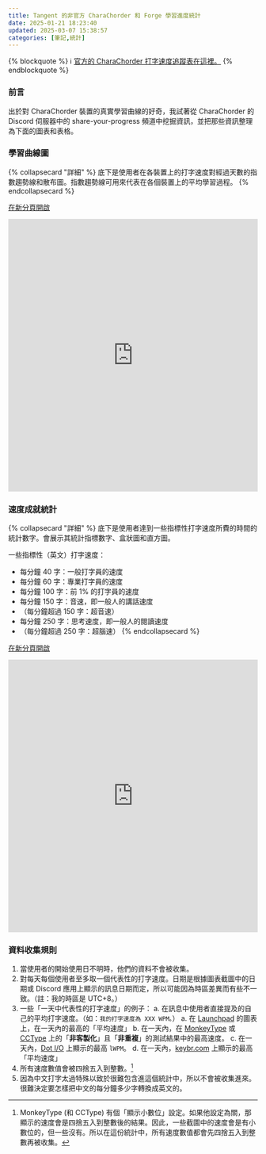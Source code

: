 ```yaml
---
title: Tangent 的非官方 CharaChorder 和 Forge 學習進度統計
date: 2025-01-21 18:23:40
updated: 2025-03-07 15:38:57
categories: [筆記,統計]
---
```

{% blockquote %}
   :information_source: [官方的 CharaChorder 打字速度追蹤表在這裡。](https://docs.google.com/spreadsheets/d/1LYi3Y6Ombi1V5bWt-75SnHn9ONvl1KOFugYUBTVNgjM/edit?gid=0#gid=0)
{% endblockquote %}

### 前言

出於對 CharaChorder 裝置的真實學習曲線的好奇，我試著從 CharaChorder 的 Discord 伺服器中的 share-your-progress 頻道中挖掘資訊，並把那些資訊整理為下面的圖表和表格。

### 學習曲線圖

{% collapsecard "詳細" %}  底下是使用者在各裝置上的打字速度對經過天數的指數趨勢線和散布圖。指數趨勢線可用來代表在各個裝置上的平均學習過程。
{% endcollapsecard %}

[在新分頁開啟](https://docs.google.com/spreadsheets/d/e/2PACX-1vQ-GIGZcyrT2rhcVUUot14X00CK7XrqMDSI4gqKdE_8jQtrFqId4hD9-UvE6TS9RZjpaHkmyjfgEBZ6/pubhtml?gid=172953668&single=true)

<iframe width="100%" height="550" src="https://docs.google.com/spreadsheets/d/e/2PACX-1vQ-GIGZcyrT2rhcVUUot14X00CK7XrqMDSI4gqKdE_8jQtrFqId4hD9-UvE6TS9RZjpaHkmyjfgEBZ6/pubhtml?gid=172953668&single=true" frameborder="0"></iframe>

### 速度成就統計

{% collapsecard "詳細" %}  底下是使用者達到一些指標性打字速度所費的時間的統計數字。會展示其統計指標數字、盒狀圖和直方圖。
  
一些指標性（英文）打字速度：

- 每分鐘 40 字：一般打字員的速度
- 每分鐘 60 字：專業打字員的速度
- 每分鐘 100 字：前 1% 的打字員的速度
- 每分鐘 150 字：音速，即一般人的講話速度
- （每分鐘超過 150 字：超音速）
- 每分鐘 250 字：思考速度，即一般人的閱讀速度
- （每分鐘超過 250 字：超腦速）
{% endcollapsecard %}

[在新分頁開啟](https://docs.google.com/spreadsheets/d/e/2PACX-1vQ-GIGZcyrT2rhcVUUot14X00CK7XrqMDSI4gqKdE_8jQtrFqId4hD9-UvE6TS9RZjpaHkmyjfgEBZ6/pubhtml?gid=1108057587&single=true)

<iframe width="100%" height="550" src="https://docs.google.com/spreadsheets/d/e/2PACX-1vQ-GIGZcyrT2rhcVUUot14X00CK7XrqMDSI4gqKdE_8jQtrFqId4hD9-UvE6TS9RZjpaHkmyjfgEBZ6/pubhtml?gid=1108057587&single=true" frameborder="0"></iframe>

### 資料收集規則

1. 當使用者的開始使用日不明時，他們的資料不會被收集。
2. 對每天每個使用者至多取一個代表性的打字速度。日期是根據圖表截圖中的日期或 Discord 應用上顯示的訊息日期而定，所以可能因為時區差異而有些不一致。（註：我的時區是 UTC+8。）
3. 一些「一天中代表性的打字速度」的例子：
   a. 在訊息中使用者直接提及的自己的平均打字速度。（如：`我的打字速度為 XXX WPM。`）
   a. 在 [Launchpad](https://launchpad.charachorder.com/#/) 的圖表上，在一天內的最高的「平均速度」
   b. 在一天內，在 [MonkeyType](https://monkeytype.com/) 或 [CCType](https://cctype.app/) 上的「**非客製化**」且「**非重複**」的測試結果中的最高速度。
   c. 在一天內，[Dot I/O](https://www.iq-eq.io/#/) 上顯示的最高 `lWPM`。
   d. 在一天內，[keybr.com](https://www.keybr.com/) 上顯示的最高「平均速度」
4. 所有速度數值會被四捨五入到整數。[^speed_rounded]
5. 因為中文打字太過特殊以致於很難包含進這個統計中，所以不會被收集進來。很難決定要怎樣把中文的每分鐘多少字轉換成英文的。

[^speed_rounded]: MonkeyType (和 CCType) 有個「顯示小數位」設定。如果他設定為關，那顯示的速度會是四捨五入到整數後的結果。因此，一些截圖中的速度會是有小數位的，但一些沒有。所以在這份統計中，所有速度數值都會先四捨五入到整數再被收集。

